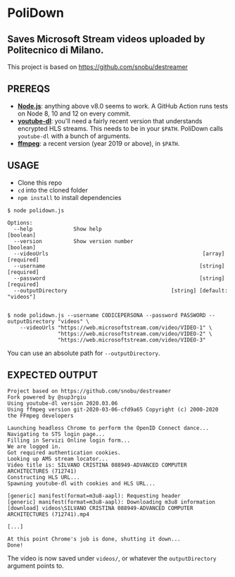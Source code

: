 # PoliDown

## Saves Microsoft Stream videos uploaded by Politecnico di Milano.

This project is based on https://github.com/snobu/destreamer


## PREREQS

* [**Node.js**](https://nodejs.org/it/download/): anything above v8.0 seems to work. A GitHub Action runs tests on Node 8, 10 and 12 on every commit.
* [**youtube-dl**](https://ytdl-org.github.io/youtube-dl/download.html): you'll need a fairly recent version that understands encrypted HLS streams. This needs to be in your `$PATH`. PoliDown calls `youtube-dl` with a bunch of arguments.
* [**ffmpeg**](https://www.ffmpeg.org/download.html): a recent version (year 2019 or above), in `$PATH`.


## USAGE

* Clone this repo
* `cd` into the cloned folder
* `npm install` to install dependencies


```
$ node polidown.js

Options:
  --help             Show help                                         [boolean]
  --version          Show version number                               [boolean]
  --videoUrls                                                 [array] [required]
  --username                                                 [string] [required]
  --password                                                 [string] [required]
  --outputDirectory                                 [string] [default: "videos"]


$ node polidown.js --username CODICEPERSONA --password PASSWORD --outputDirectory "videos" \
    --videoUrls "https://web.microsoftstream.com/video/VIDEO-1" \
                "https://web.microsoftstream.com/video/VIDEO-2" \
                "https://web.microsoftstream.com/video/VIDEO-3"
```
You can use an absolute path for `--outputDirectory`.

## EXPECTED OUTPUT

```
Project based on https://github.com/snobu/destreamer
Fork powered by @sup3rgiu
Using youtube-dl version 2020.03.06
Using ffmpeg version git-2020-03-06-cfd9a65 Copyright (c) 2000-2020 the FFmpeg developers

Launching headless Chrome to perform the OpenID Connect dance...
Navigating to STS login page...
Filling in Servizi Online login form...
We are logged in.
Got required authentication cookies.
Looking up AMS stream locator...
Video title is: SILVANO CRISTINA 088949-ADVANCED COMPUTER ARCHITECTURES (712741)
Constructing HLS URL...
Spawning youtube-dl with cookies and HLS URL...

[generic] manifest(format=m3u8-aapl): Requesting header
[generic] manifest(format=m3u8-aapl): Downloading m3u8 information
[download] videos\SILVANO CRISTINA 088949-ADVANCED COMPUTER ARCHITECTURES (712741).mp4

[...]

At this point Chrome's job is done, shutting it down...
Done!
```

The video is now saved under `videos/`, or whatever the `outputDirectory` argument points to.
